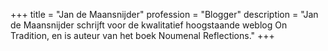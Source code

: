 +++
title       = "Jan de Maansnijder"
profession  = "Blogger"
description = "Jan de Maansnijder schrijft voor de kwalitatief hoogstaande weblog On Tradition, en is auteur van het boek Noumenal Reflections."
+++

